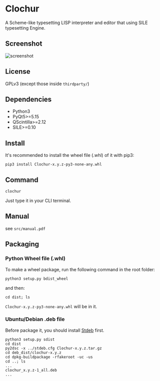 # Clochur
A Scheme-like typesetting LISP interpreter and editor that using SILE typesetting Engine.

## Screenshot
![screenshot](https://user-images.githubusercontent.com/184107/123665795-322f6800-d86b-11eb-9d0b-55067ae3a50c.png)

## License
GPLv3 (except those inside `thirdparty/`)

## Dependencies
* Python3
* PyQt5>=5.15
* QScintilla>=2.12
* SILE>=0.10

## Install
It's recommended to install the wheel file (.whl) of it with pip3:

  `pip3 install Clochur-x.y.z-py3-none-any.whl`

## Command

`clochur`

Just type it in your CLI terminal.

## Manual

see `src/manual.pdf`

## Packaging

### Python Wheel file (.whl)

To make a wheel package, run the following command in the root folder:

  `python3 setup.py bdist_wheel`

and then:

  `cd dist; ls`

`Clochur-x.y.z-py3-none-any.whl` will be in it.

### Ubuntu/Debian .deb file

Before package it, you should install [Stdeb](https://pypi.org/project/stdeb) first.

    python3 setup.py sdist
    cd dist
    py2dsc -x ../stdeb.cfg Clochur-x.y.z.tar.gz
    cd deb_dist/clochur-x.y.z
    cd dpkg-buildpackage -rfakeroot -uc -us
    cd ..; ls
    ...
    clochur_x.y.z-1_all.deb
    ...
